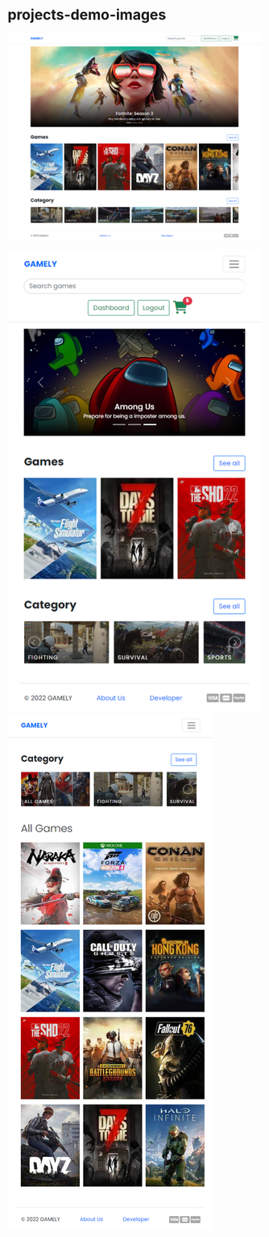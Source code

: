 # projects-demo-images

![Thumbnail](https://github.com/mickeymaruf/projects-demo-images/blob/main/gamely/home.png)

![Thumbnail](https://github.com/mickeymaruf/projects-demo-images/blob/main/gamely/home-mobo.png)![Thumbnail](https://github.com/mickeymaruf/projects-demo-images/blob/main/gamely/store-mobo.png)
